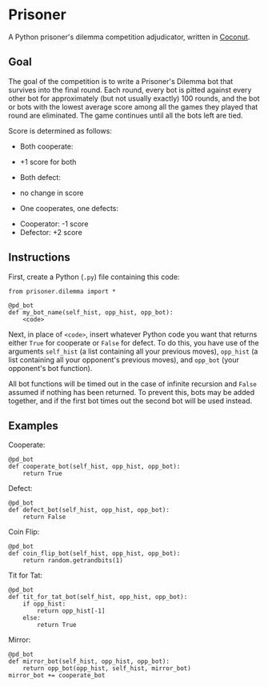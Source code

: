Prisoner
========

A Python prisoner's dilemma competition adjudicator, written in [Coconut](https://github.com/evhub/coconut).

## Goal

The goal of the competition is to write a Prisoner's Dilemma bot that survives into the final round. Each round, every bot is pitted against every other bot for approximately (but not usually exactly) 100 rounds, and the bot or bots with the lowest average score among all the games they played that round are eliminated. The game continues until all the bots left are tied.

Score is determined as follows:
- Both cooperate:
 * +1 score for both
- Both defect:
 * no change in score
- One cooperates, one defects:
 * Cooperator: -1 score
 * Defector: +2 score

## Instructions

First, create a Python (`.py`) file containing this code:
```
from prisoner.dilemma import *

@pd_bot
def my_bot_name(self_hist, opp_hist, opp_bot):
    <code>
```

Next, in place of `<code>`, insert whatever Python code you want that returns either `True` for cooperate or `False` for defect. To do this, you have use of the arguments `self_hist` (a list containing all your previous moves), `opp_hist` (a list containing all your opponent's previous moves), and `opp_bot` (your opponent's bot function).

All bot functions will be timed out in the case of infinite recursion and `False` assumed if nothing has been returned. To prevent this, bots may be added together, and if the first bot times out the second bot will be used instead.

## Examples

Cooperate:
```
@pd_bot
def cooperate_bot(self_hist, opp_hist, opp_bot):
    return True
```

Defect:
```
@pd_bot
def defect_bot(self_hist, opp_hist, opp_bot):
    return False
```

Coin Flip:
```
@pd_bot
def coin_flip_bot(self_hist, opp_hist, opp_bot):
    return random.getrandbits(1)
```

Tit for Tat:
```
@pd_bot
def tit_for_tat_bot(self_hist, opp_hist, opp_bot):
    if opp_hist:
        return opp_hist[-1]
    else:
        return True
```

Mirror:
```
@pd_bot
def mirror_bot(self_hist, opp_hist, opp_bot):
    return opp_bot(opp_hist, self_hist, mirror_bot)
mirror_bot += cooperate_bot
```

